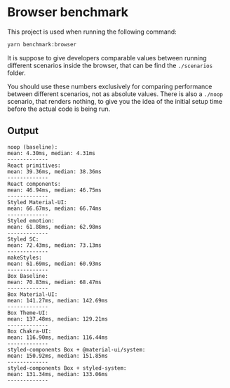 # Browser benchmark

This project is used when running the following command:

```sh
yarn benchmark:browser
```

It is suppose to give developers comparable values between running different scenarios inside the browser, that can be find the `./scenarios` folder.

You should use these numbers exclusively for comparing performance between different scenarios, not as absolute values. There is also a `./noop` scenario, that renders nothing, to give you the idea of the initial setup time before the actual code is being run.

## Output

```
noop (baseline):
mean: 4.30ms, median: 4.31ms
-------------
React primitives:
mean: 39.36ms, median: 38.36ms
-------------
React components:
mean: 46.94ms, median: 46.75ms
-------------
Styled Material-UI:
mean: 66.67ms, median: 66.74ms
-------------
Styled emotion:
mean: 61.88ms, median: 62.98ms
-------------
Styled SC:
mean: 72.43ms, median: 73.13ms
-------------
makeStyles:
mean: 61.69ms, median: 60.93ms
-------------
Box Baseline:
mean: 70.83ms, median: 68.47ms
-------------
Box Material-UI:
mean: 141.27ms, median: 142.69ms
-------------
Box Theme-UI:
mean: 137.48ms, median: 129.21ms
-------------
Box Chakra-UI:
mean: 116.90ms, median: 116.44ms
-------------
styled-components Box + @material-ui/system:
mean: 150.92ms, median: 151.85ms
-------------
styled-components Box + styled-system:
mean: 131.34ms, median: 133.06ms
-------------
```
